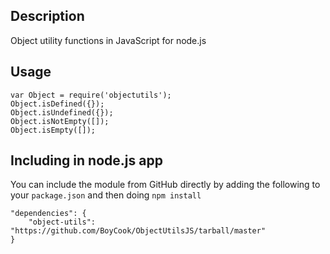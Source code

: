 ## Description

Object utility functions in JavaScript for node.js

## Usage

	var Object = require('objectutils');
	Object.isDefined({});
	Object.isUndefined({});
	Object.isNotEmpty([]);
	Object.isEmpty([]);

## Including in node.js app

You can include the module from GitHub directly by adding the following to your `package.json` and then doing `npm install`


    "dependencies": {
        "object-utils": "https://github.com/BoyCook/ObjectUtilsJS/tarball/master"
    }

